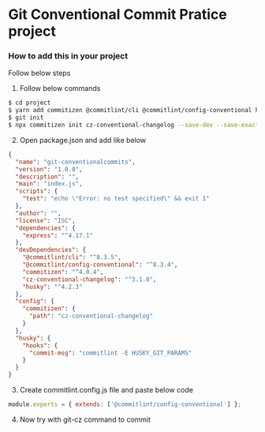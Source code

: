 # Git Conventional Commit Pratice project

### How to add this in your project

Follow below steps
1. Follow below commands
```sh
$ cd project
$ yarn add commitizen @commitlint/cli @commitlint/config-conventional husky -D
$ git init
$ npx commitizen init cz-conventional-changelog --save-dev --save-exact
```
2. Open package.json and add like below
```json
{
  "name": "git-conventionalcommits",
  "version": "1.0.0",
  "description": "",
  "main": "index.js",
  "scripts": {
    "test": "echo \"Error: no test specified\" && exit 1"
  },
  "author": "",
  "license": "ISC",
  "dependencies": {
    "express": "^4.17.1"
  },
  "devDependencies": {
    "@commitlint/cli": "^8.3.5",
    "@commitlint/config-conventional": "^8.3.4",
    "commitizen": "^4.0.4",
    "cz-conventional-changelog": "^3.1.0",
    "husky": "^4.2.3"
  },
  "config": {
    "commitizen": {
      "path": "cz-conventional-changelog"
    }
  },
  "husky": {
    "hooks": {
      "commit-msg": "commitlint -E HUSKY_GIT_PARAMS"
    }
  }
}

```

3. Create commitlint.config.js file and paste below code

```js
module.exports = { extends: ['@commitlint/config-conventional'] };
```

4. Now try with git-cz command to commit
